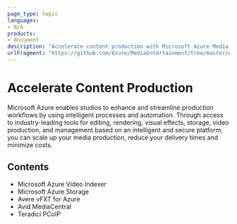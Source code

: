 ```yaml
---
page_type: topic
languages:
- N/A
products:
- document
description: "Accelerate content production with Microsoft Azure Media and Entertainment technologies"
urlFragment: "https://github.com/Azure/MediaEntertainment/tree/master/Accelerate%20Content%20Production"
---
```


# Accelerate Content Production

Microsoft Azure enables studios to enhance and streamline production workflows by using intelligent processes and automation. Through access to industry-leading tools for editing, rendering, visual effects, storage, video production, and management based on an intelligent and secure platform, you can scale up your media production, reduce your delivery times and minimize costs.

## Contents

- Microsoft Azure Video Indexer
- Microsoft Azure Storage
- Avere vFXT for Azure
- Avid MediaCentral
- Teradici PCoIP